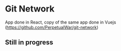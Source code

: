 # Git Network

App done in React, copy of the same app done in Vuejs (https://github.com/PerpetualWar/git-network)

## Still in progress